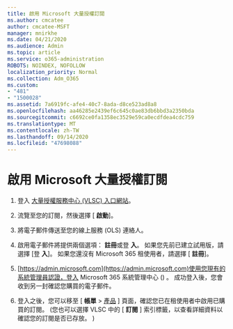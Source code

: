 ```yaml
---
title: 啟用 Microsoft 大量授權訂閱
ms.author: cmcatee
author: cmcatee-MSFT
manager: mnirkhe
ms.date: 04/21/2020
ms.audience: Admin
ms.topic: article
ms.service: o365-administration
ROBOTS: NOINDEX, NOFOLLOW
localization_priority: Normal
ms.collection: Adm_O365
ms.custom:
- "481"
- "1500028"
ms.assetid: 7a6919fc-afe4-40c7-8ada-d8ce523ad8a8
ms.openlocfilehash: aa46285e2439ef6c645c0ae83db6bbd3a2350bda
ms.sourcegitcommit: c6692ce0fa1358ec3529e59ca0ecdfdea4cdc759
ms.translationtype: MT
ms.contentlocale: zh-TW
ms.lasthandoff: 09/14/2020
ms.locfileid: "47698088"
---
```

# <a name="activating-a-microsoft-volume-license-subscription"></a>啟用 Microsoft 大量授權訂閱

1. 登入 [大量授權服務中心 (VLSC) 入口網站](https://go.microsoft.com/fwlink/p/?LinkId=329762)。

2. 流覽至您的訂閱，然後選擇 [ **啟動**]。

3. 將電子郵件傳送至您的線上服務 (OLS) 連絡人。

4. 啟用電子郵件將提供兩個選項： **註冊**或登 **入**。 如果您先前已建立試用版，請選擇 [登 **入**]。 如果您還沒有 Microsoft 365 租使用者，請選擇 [ **註冊**]。

5. [https://admin.microsoft.com](https://admin.microsoft.com)使用您現有的系統管理員認證，登入 Microsoft 365 系統管理中心 () 。 成功登入後，您會收到另一封確認您購買的電子郵件。

6. 登入之後，您可以移至 [ **帳單** \> [產品](https://go.microsoft.com/fwlink/p/?linkid=842054) ] 頁面，確認您已在租使用者中啟用已購買的訂閱。  (您也可以選擇 VLSC 中的 [ **訂閱** ] 索引標籤，以查看詳細資料以確認您的訂閱是否已存放。 ) 

